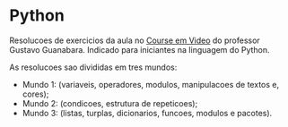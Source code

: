# Python

Resolucoes de exercicios da aula no [Course em Video](https://www.youtube.com/channel/UCrWvhVmt0Qac3HgsjQK62FQ) do professor Gustavo Guanabara. Indicado para iniciantes na linguagem do Python.

As resolucoes sao divididas em tres mundos:
* Mundo 1: (variaveis, operadores, modulos, manipulacoes de textos e, cores);
* Mundo 2: (condicoes, estrutura de repeticoes);
* Mundo 3: (listas, turplas, dicionarios, funcoes, modulos e pacotes).

